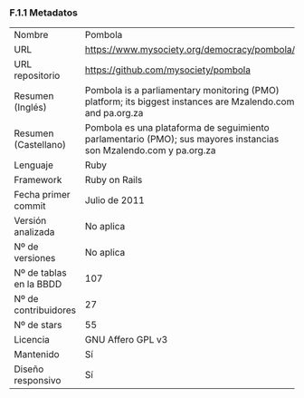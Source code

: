 ### F.1.1 Metadatos

<table>
  <tr>
    <td>Nombre</td>
    <td>Pombola</td>
  </tr>
  <tr>
    <td>URL</td>
    <td><a href="https://www.mysociety.org/democracy/pombola/">https://www.mysociety.org/democracy/pombola/</a></td>
  </tr>
  <tr>
    <td>URL repositorio</td>
    <td><a href="https://github.com/mysociety/pombola">https://github.com/mysociety/pombola</a> </td>
  </tr>
  <tr>
    <td>Resumen (Inglés)</td>
    <td>Pombola is a parliamentary monitoring (PMO) platform; its biggest instances are Mzalendo.com and pa.org.za</td>
  </tr>
  <tr>
    <td>Resumen (Castellano)</td>
    <td>Pombola es una plataforma de seguimiento parlamentario (PMO); sus mayores instancias son Mzalendo.com y pa.org.za</td>
  </tr>
  <tr>
    <td>Lenguaje</td>
    <td>Ruby </td>
  </tr>
  <tr>
    <td>Framework</td>
    <td>Ruby on Rails</td>
  </tr>
  <tr>
    <td>Fecha primer commit</td>
    <td>Julio de 2011</td>
  </tr>
  <tr>
    <td>Versión analizada</td>
    <td>No aplica</td>
  </tr>
  <tr>
    <td>Nº de versiones</td>
    <td>No aplica</td>
  </tr>
  <tr>
    <td>Nº de tablas en la BBDD</td>
    <td>107</td>
  </tr>
  <tr>
    <td>Nº de contribuidores</td>
    <td>27</td>
  </tr>
  <tr>
    <td>Nº de stars</td>
    <td>55</td>
  </tr>
  <tr>
    <td>Licencia</td>
    <td> GNU Affero GPL v3</td>
  </tr>
  <tr>
    <td>Mantenido</td>
    <td>Sí</td>
  </tr>
  <tr>
    <td>Diseño responsivo</td>
    <td>Sí</td>
  </tr>
</table>



